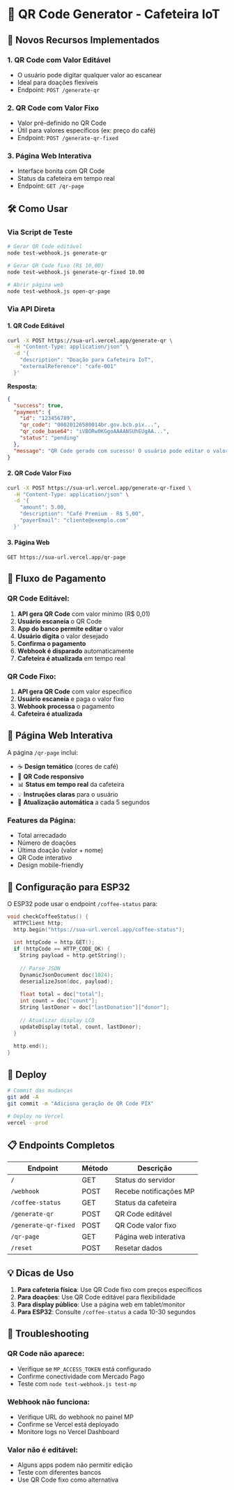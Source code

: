 # 📱 QR Code Generator - Cafeteira IoT

## 🚀 Novos Recursos Implementados

### 1. **QR Code com Valor Editável**
- O usuário pode digitar qualquer valor ao escanear
- Ideal para doações flexíveis
- Endpoint: `POST /generate-qr`

### 2. **QR Code com Valor Fixo**
- Valor pré-definido no QR Code
- Útil para valores específicos (ex: preço do café)
- Endpoint: `POST /generate-qr-fixed`

### 3. **Página Web Interativa**
- Interface bonita com QR Code
- Status da cafeteira em tempo real
- Endpoint: `GET /qr-page`

## 🛠️ Como Usar

### Via Script de Teste

```bash
# Gerar QR Code editável
node test-webhook.js generate-qr

# Gerar QR Code fixo (R$ 10,00)
node test-webhook.js generate-qr-fixed 10.00

# Abrir página web
node test-webhook.js open-qr-page
```

### Via API Direta

#### 1. QR Code Editável
```bash
curl -X POST https://sua-url.vercel.app/generate-qr \
  -H "Content-Type: application/json" \
  -d '{
    "description": "Doação para Cafeteira IoT",
    "externalReference": "cafe-001"
  }'
```

**Resposta:**
```json
{
  "success": true,
  "payment": {
    "id": "123456789",
    "qr_code": "00020126580014br.gov.bcb.pix...",
    "qr_code_base64": "iVBORw0KGgoAAAANSUhEUgAA...",
    "status": "pending"
  },
  "message": "QR Code gerado com sucesso! O usuário pode editar o valor ao pagar."
}
```

#### 2. QR Code Valor Fixo
```bash
curl -X POST https://sua-url.vercel.app/generate-qr-fixed \
  -H "Content-Type: application/json" \
  -d '{
    "amount": 5.00,
    "description": "Café Premium - R$ 5,00",
    "payerEmail": "cliente@exemplo.com"
  }'
```

#### 3. Página Web
```
GET https://sua-url.vercel.app/qr-page
```

## 📱 Fluxo de Pagamento

### QR Code Editável:
1. **API gera QR Code** com valor mínimo (R$ 0,01)
2. **Usuário escaneia** o QR Code
3. **App do banco permite editar** o valor
4. **Usuário digita** o valor desejado
5. **Confirma o pagamento**
6. **Webhook é disparado** automaticamente
7. **Cafeteira é atualizada** em tempo real

### QR Code Fixo:
1. **API gera QR Code** com valor específico
2. **Usuário escaneia** e paga o valor fixo
3. **Webhook processa** o pagamento
4. **Cafeteira é atualizada**

## 🎨 Página Web Interativa

A página `/qr-page` inclui:

- ☕ **Design temático** (cores de café)
- 📱 **QR Code responsivo**
- 📊 **Status em tempo real** da cafeteira
- 💡 **Instruções claras** para o usuário
- 🔄 **Atualização automática** a cada 5 segundos

### Features da Página:
- Total arrecadado
- Número de doações
- Última doação (valor + nome)
- QR Code interativo
- Design mobile-friendly

## 🔧 Configuração para ESP32

O ESP32 pode usar o endpoint `/coffee-status` para:

```cpp
void checkCoffeeStatus() {
  HTTPClient http;
  http.begin("https://sua-url.vercel.app/coffee-status");
  
  int httpCode = http.GET();
  if (httpCode == HTTP_CODE_OK) {
    String payload = http.getString();
    
    // Parse JSON
    DynamicJsonDocument doc(1024);
    deserializeJson(doc, payload);
    
    float total = doc["total"];
    int count = doc["count"];
    String lastDonor = doc["lastDonation"]["donor"];
    
    // Atualizar display LCD
    updateDisplay(total, count, lastDonor);
  }
  
  http.end();
}
```

## 🚀 Deploy

```bash
# Commit das mudanças
git add -A
git commit -m "Adiciona geração de QR Code PIX"

# Deploy no Vercel
vercel --prod
```

## 📋 Endpoints Completos

| Endpoint | Método | Descrição |
|----------|--------|-----------|
| `/` | GET | Status do servidor |
| `/webhook` | POST | Recebe notificações MP |
| `/coffee-status` | GET | Status da cafeteira |
| `/generate-qr` | POST | QR Code editável |
| `/generate-qr-fixed` | POST | QR Code valor fixo |
| `/qr-page` | GET | Página web interativa |
| `/reset` | POST | Resetar dados |

## 💡 Dicas de Uso

1. **Para cafeteria física**: Use QR Code fixo com preços específicos
2. **Para doações**: Use QR Code editável para flexibilidade
3. **Para display público**: Use a página web em tablet/monitor
4. **Para ESP32**: Consulte `/coffee-status` a cada 10-30 segundos

## 🐛 Troubleshooting

### QR Code não aparece:
- Verifique se `MP_ACCESS_TOKEN` está configurado
- Confirme conectividade com Mercado Pago
- Teste com `node test-webhook.js test-mp`

### Webhook não funciona:
- Verifique URL do webhook no painel MP
- Confirme se Vercel está deployado
- Monitore logs no Vercel Dashboard

### Valor não é editável:
- Alguns apps podem não permitir edição
- Teste com diferentes bancos
- Use QR Code fixo como alternativa
